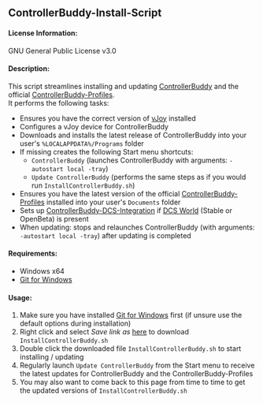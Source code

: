 ## ControllerBuddy-Install-Script

#### License Information:
GNU General Public License v3.0

#### Description:
This script streamlines installing and updating [ControllerBuddy](https://controllerbuddy.org) and the official [ControllerBuddy-Profiles](https://github.com/bwRavencl/ControllerBuddy-Profiles).  
It performs the following tasks:
- Ensures you have the correct version of [vJoy](https://github.com/jshafer817/vJoy) installed
- Configures a vJoy device for ControllerBuddy
- Downloads and installs the latest release of ControllerBuddy into your user's `%LOCALAPPDATA%/Programs` folder
- If missing creates the following Start menu shortcuts:
  - `ControllerBuddy` (launches ControllerBuddy with arguments: `-autostart local -tray`)
  - `Update ControllerBuddy` (performs the same steps as if you would run `InstallControllerBuddy.sh`)
- Ensures you have the latest version of the official [ControllerBuddy-Profiles](https://github.com/bwRavencl/ControllerBuddy-Profiles) installed into your user's `Documents` folder
- Sets up [ControllerBuddy-DCS-Integration](https://github.com/bwRavencl/ControllerBuddy-DCS-Integration) if [DCS World](https://www.digitalcombatsimulator.com) (Stable or OpenBeta) is present
- When updating: stops and relaunches ControllerBuddy (with arguments: `-autostart local -tray`) after updating is completed

#### Requirements:
- Windows x64
- [Git for Windows](https://git-scm.com/download/win)

#### Usage:
1. Make sure you have installed [Git for Windows](https://git-scm.com/download/win) first (if unsure use the default options during installation)
2. Right click and select *Save link as* [here](https://raw.githubusercontent.com/bwRavencl/ControllerBuddy-Install-Script/master/InstallControllerBuddy.sh) to download `InstallControllerBuddy.sh`
3. Double click the downloaded file `InstallControllerBuddy.sh` to start installing / updating
4. Regularly launch `Update ControllerBuddy` from the Start menu to receive the latest updates for ControllerBuddy and the ControllerBuddy-Profiles
5. You may also want to come back to this page from time to time to get the updated versions of `InstallControllerBuddy.sh`
